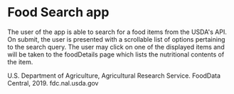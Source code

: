 # Food Search app

The user of the app is able to search for a food items from the USDA's API. On submit, the user is presented with a scrollable list of options pertaining to the search query. The user may click on one of the displayed items and will be taken to the foodDetails page which lists the nutritional contents of the item. 

U.S. Department of Agriculture, Agricultural Research Service. FoodData Central, 2019. fdc.nal.usda.gov
